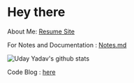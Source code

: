 # Hey there

About Me: [Resume Site](https://uday-yadav.web.app/)

For Notes and Documentation : [Notes.md](https://dev117uday.github.io/notes-md/)

![Uday Yadav's github stats](https://github-readme-stats.vercel.app/api?username=dev117uday&show_icons=true,theme=blue-green)

Code Blog : [here](./index.md)


